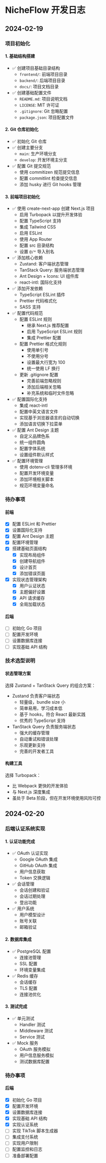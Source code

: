 # NicheFlow 开发日志

## 2024-02-19

### 项目初始化

#### 1. 基础结构搭建

- ✅ 创建项目基础目录结构
  - `frontend/`: 前端项目目录
  - `backend/`: 后端项目目录
  - `docs/`: 项目文档目录
- ✅ 创建基础配置文件
  - `README.md`: 项目说明文档
  - `LICENSE`: MIT 许可证
  - `.gitignore`: Git 忽略配置
  - `package.json`: 项目配置文件

#### 2. Git 仓库初始化

- ✅ 初始化 Git 仓库
- ✅ 创建主要分支
  - `main`: 生产环境分支
  - `develop`: 开发环境主分支
- ✅ 配置 Git 提交规范
  - 使用 commitizen 规范提交信息
  - 配置 commitlint 检查提交信息
  - 添加 husky 进行 Git hooks 管理

#### 3. 前端项目初始化

- ✅ 使用 create-next-app 创建 Next.js 项目
  - 启用 Turbopack 以提升开发体验
  - 配置 TypeScript 支持
  - 集成 Tailwind CSS
  - 启用 ESLint
  - 使用 App Router
  - 配置 src 目录结构
  - 设置 `@/*` 导入别名
- ✅ 添加核心依赖
  - Zustand: 客户端状态管理
  - TanStack Query: 服务端状态管理
  - Ant Design + Icons: UI 组件库
  - react-intl: 国际化支持
- ✅ 添加开发依赖
  - TypeScript ESLint 插件
  - Prettier 代码格式化
  - SASS 支持
- ✅ 配置代码规范
  - 配置 ESLint 规则
    - 继承 Next.js 推荐配置
    - 启用 TypeScript ESLint 规则
    - 集成 Prettier 配置
  - 配置 Prettier 格式化规则
    - 使用单引号
    - 不使用分号
    - 设置最大行宽为 100
    - 统一使用 LF 换行
  - 更新 .gitignore 配置
    - 完善前端忽略规则
    - 添加后端相关忽略
    - 补充系统和临时文件忽略
- ✅ 配置国际化支持
  - 集成 react-intl
  - 配置中英文语言文件
  - 实现基于浏览器语言的自动切换
  - 添加语言切换下拉菜单
- ✅ 配置 Ant Design 主题
  - 自定义品牌色系
  - 统一组件圆角
  - 配置字体系统
  - 设置组件默认样式
- ✅ 配置环境管理
  - 使用 dotenv-cli 管理多环境
  - 配置开发环境变量
  - 添加环境相关脚本
  - 规范环境变量命名

### 待办事项

#### 前端

- [x] 配置 ESLint 和 Prettier
- [x] 设置国际化支持
- [x] 配置 Ant Design 主题
- [x] 配置环境管理
- [x] 搭建基础页面结构
  - [x] 实现布局组件
  - [x] 创建导航组件
  - [x] 设计首页
  - [x] 添加错误页面
- [x] 实现状态管理架构
  - [x] 用户认证状态
  - [x] 主题偏好设置
  - [x] API 请求缓存
  - [x] 全局加载状态

#### 后端

- [ ] 初始化 Go 项目
- [ ] 配置开发环境
- [ ] 设置数据库连接
- [ ] 实现基础 API 结构

### 技术选型说明

#### 状态管理方案

选择 Zustand + TanStack Query 的组合方案：

- Zustand 负责客户端状态
  - 轻量级，bundle size 小
  - 简单易用，学习成本低
  - 基于 hooks，符合 React 最新实践
  - 优秀的 TypeScript 支持
- TanStack Query 负责服务端状态
  - 强大的缓存管理
  - 自动重试和错误处理
  - 乐观更新支持
  - 完善的开发者工具

#### 构建工具

选择 Turbopack：

- 比 Webpack 更快的开发体验
- 与 Next.js 深度集成
- 虽处于 Beta 阶段，但在开发环境使用风险可控

## 2024-02-20

### 后端认证系统实现

#### 1. 认证功能完成
- ✅ OAuth 认证实现
  - Google OAuth 集成
  - GitHub OAuth 集成
  - 用户信息获取
  - Token 交换逻辑
- ✅ 会话管理
  - 会话创建和验证
  - 会话过期处理
  - 登出功能
- ✅ 用户系统
  - 用户模型设计
  - 账号关联
  - 邮箱验证

#### 2. 数据库集成
- ✅ PostgreSQL 配置
  - 连接池管理
  - SSL 配置
  - 环境变量集成
- ✅ Redis 缓存
  - 会话缓存
  - TLS 配置
  - 连接池优化

#### 3. 测试完成
- ✅ 单元测试
  - Handler 测试
  - Middleware 测试
  - Service 测试
- ✅ Mock 服务
  - OAuth 服务模拟
  - 用户信息服务模拟
  - 测试数据库配置

### 待办事项

#### 后端

- [x] 初始化 Go 项目
- [x] 配置开发环境
- [x] 设置数据库连接
- [x] 实现基础 API 结构
- [x] 实现认证系统
- [ ] 实现 TikTok 脚本生成器
- [ ] 集成支付系统
- [ ] 实现用户限制
- [ ] 配置监控和日志
- [ ] 准备部署配置
